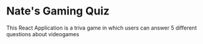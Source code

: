 # Nate's Gaming Quiz
This React Application is a triva game in which users can answer 5 different questions about videogames
